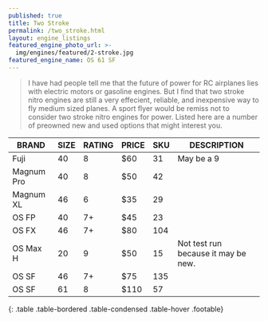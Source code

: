 ```yaml
---
published: true
title: Two Stroke
permalink: /two_stroke.html
layout: engine_listings
featured_engine_photo_url: >-
  img/engines/featured/2-stroke.jpg
featured_engine_name: OS 61 SF
---
```



> I have had people tell me that the future of power for RC airplanes lies with electric motors or gasoline engines. But I find that two stroke nitro engines are still a very effecient, reliable, and inexpensive way to fly medium sized planes. A sport flyer would be remiss not to consider two stroke nitro engines for power. Listed here are a number of preowned new and used options that might interest you.

BRAND             | SIZE  | RATING | PRICE | SKU   | DESCRIPTION
------------------|-------|--------|-------|-------|-------------------
Fuji              | 40    | 8      | $60   | 31    | May be a 9 
Magnum Pro        | 40    | 8      | $50   | 42    |
Magnum XL         | 46    | 6      | $35   | 29    | 
OS FP             | 40    | 7+     | $45   | 23    |
OS FX             | 46    | 7+     | $80   | 104   |
OS Max H          | 20    | 9      | $50   | 15    | Not test run because it may be new.
OS SF             | 46    | 7+     | $75   | 135   |
OS SF             | 61    | 8      | $110  | 57    |
{: .table .table-bordered .table-condensed .table-hover .footable}
